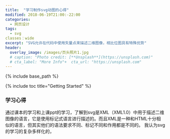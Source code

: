 ```yaml
---
title:  "学习制作svg动图的心得"
modified: 2018-06-19T21:00:-22:00
categories: 
  - 网页设计
tags:
  - svg
classes：wide
excerpt: "SVG允许在代码中使用矢量点来描述二维图像，相比位图具有特殊优势"
header:
  overlay_image: /images/页头照片1.jpg
  # caption: "Photo credit: [**Unsplash**](https://unsplash.com)"
  # cta_label: "More Info"+  cta_url: "https://unsplash.com"
---
```


{% include base_path %}

{% include toc title="Getting Started" %}

### 学习心得

通过课本的学习和上课ppt的学习，了解到svg是XML（XML1.0）中用于描述二维图像的语言，它是使用标记式语言进行描述的。而且XML是一种和HTML十分相似的语言，但其实他们的语法要求不同、标记不同和作用都是不同的。
我认为svg的学习的复杂多样化的，
